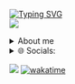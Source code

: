 [![Typing SVG](https://readme-typing-svg.herokuapp.com?font=Fira+Code&pause=1000&random=false&width=435&lines=Hi+there+%F0%9F%91%8B;I+am+a+java+developer;Discord%3A+%40Chillig3r;Twitch%3A+%40Chilligeroderso)](https://git.io/typing-svg)
<br>
<img src="https://discord.c99.nl/widget/theme-2/680906702979072148.png"/>
<details>
<summary> About me </summary>
Hallo 👋,
Ich bin Lian

Ich bin Developer für die Streamer [Wichtiger](https://www.twitch.tv/wichtiger) [Kenjih](https://www.twitch.tv/kenjih) und seinem Netzwerk: Kenjih.de

<summary> 💻 Tech Stack: </summary>

![Java](https://img.shields.io/badge/java-%23ED8B00.svg?style=flat&logo=java&logoColor=white) 
![SQLite](https://img.shields.io/badge/sqlite-%2307405e.svg?style=flat&logo=sqlite&logoColor=white) 
![Cloudflare](https://img.shields.io/badge/Cloudflare-F38020?style=flat&logo=Cloudflare&logoColor=white) 
![MySQL](https://img.shields.io/badge/mysql-%2300f.svg?style=flat&logo=mysql&logoColor=white) 
![Adobe Photoshop](https://img.shields.io/badge/adobephotoshop-%2331A8FF.svg?style=flat&logo=adobephotoshop&logoColor=white) 
![Docker](https://img.shields.io/badge/docker-%230db7ed.svg?style=flat&logo=docker&logoColor=white) 
  
</details>
<details>

<summary> 🌐 Socials: </summary>
  
[![Instagram](https://img.shields.io/badge/Instagram-%23E4405F.svg?logo=Instagram&logoColor=white)](https://www.instagram.com/chilliger_) 
[![Twitch](https://img.shields.io/badge/Twitch-%239146FF.svg?logo=Twitch&logoColor=white)](https://twitch.tv/ChilligerOderSo) 
[![Twitter](https://img.shields.io/badge/Twitter-%231DA1F2.svg?logo=Twitter&logoColor=white)](https://twitter.com/Chilliger14)
[![Github](https://img.shields.io/badge/github-%2307405e.svg?logo=github&logoColor=white)](https://github.com/Chilligor)

</details>

[![](https://visitcount.itsvg.in/api?id=chilligor&label=Profile%20Views&color=1&icon=5&pretty=true)](https://github.com/Chilligor)
[![wakatime](https://wakatime.com/badge/user/018ce505-d3f0-4500-bb1b-44649b9ee659.svg)](https://wakatime.com/@018ce505-d3f0-4500-bb1b-44649b9ee659)
